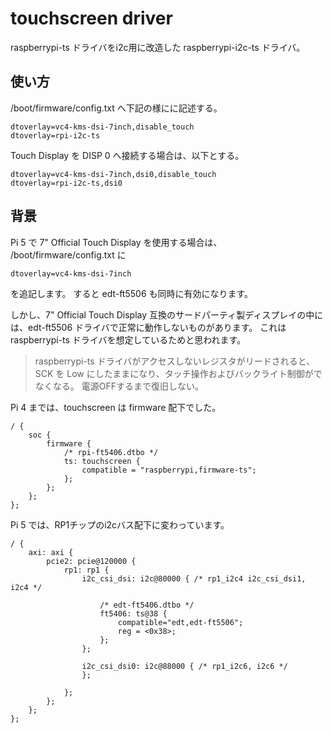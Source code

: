# touchscreen driver

raspberrypi-ts ドライバをi2c用に改造した raspberrypi-i2c-ts ドライバ。

## 使い方

/boot/firmware/config.txt へ下記の様にに記述する。
```
dtoverlay=vc4-kms-dsi-7inch,disable_touch
dtoverlay=rpi-i2c-ts
```

 Touch Display を DISP 0 へ接続する場合は、以下とする。
```
dtoverlay=vc4-kms-dsi-7inch,dsi0,disable_touch
dtoverlay=rpi-i2c-ts,dsi0
```

## 背景

Pi 5 で 7" Official Touch Display を使用する場合は、
/boot/firmware/config.txt に
```
dtoverlay=vc4-kms-dsi-7inch
```
を追記します。
すると edt-ft5506 も同時に有効になります。

しかし、7" Official Touch Display 互換のサードパーティ製ディスプレイの中には、edt-ft5506 ドライバで正常に動作しないものがあります。
これは raspberrypi-ts ドライバを想定しているためと思われます。

> raspberrypi-ts ドライバがアクセスしないレジスタがリードされると、SCK を Low にしたままになり、タッチ操作およびバックライト制御がでなくなる。
> 電源OFFするまで復旧しない。

Pi 4 までは、touchscreen は firmware 配下でした。  
```
/ {
    soc {
        firmware {
            /* rpi-ft5406.dtbo */
            ts: touchscreen {
                compatible = "raspberrypi,firmware-ts";
            };
        };
    };
};
```

Pi 5 では、RP1チップのi2cバス配下に変わっています。  
```
/ {
    axi: axi {
        pcie2: pcie@120000 {
            rp1: rp1 {
                i2c_csi_dsi: i2c@80000 { /* rp1_i2c4 i2c_csi_dsi1, i2c4 */

                    /* edt-ft5406.dtbo */
                    ft5406: ts@38 {
                        compatible="edt,edt-ft5506";
                        reg = <0x38>;
                    };
                };

                i2c_csi_dsi0: i2c@88000 { /* rp1_i2c6, i2c6 */
                };

            };
        };
    };
};
```
